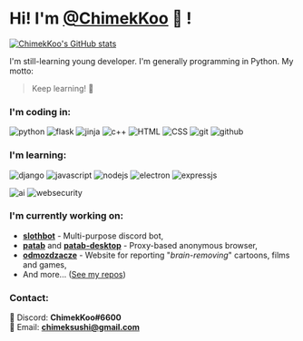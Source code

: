 # Hi! I'm [@ChimekKoo](https://github.com/ChimekKoo) :wave: !

[![ChimekKoo's GitHub stats](https://github-readme-stats.vercel.app/api?username=chimekkoo&show_icons=true&theme=dark)](https://github.com/ChimekKoo)

I'm still-learning young developer. I'm generally programming in Python.
My motto:
> Keep learning! :muscle:

### I'm coding in:  
![python](https://img.shields.io/badge/-Python-3879b0?logo=python&logoColor=white&style=for-the-badge)
![flask](https://img.shields.io/badge/-Flask-white?logo=flask&logoColor=black&style=for-the-badge)
![jinja](https://img.shields.io/badge/-Jinja-white?logo=jinja&logoColor=black&style=for-the-badge)
![c++](https://img.shields.io/badge/-C%2B%2B-004482?logo=C%2B%2B&logoColor=white&style=for-the-badge)
![HTML](https://img.shields.io/badge/-HTML-f16529?logo=HTML5&logoColor=white&style=for-the-badge)
![CSS](https://img.shields.io/badge/-CSS-1b87c7?logo=CSS3&logoColor=white&style=for-the-badge)
![git](https://img.shields.io/badge/-Git-f05033?logo=git&logoColor=white&style=for-the-badge)
![github](https://img.shields.io/badge/-GitHub-000000?logo=github&logoColor=white&style=for-the-badge)

### I'm learning:  
![django](https://img.shields.io/badge/-Django-103e2e?logo=django&logoColor=white&style=for-the-badge)
![javascript](https://img.shields.io/badge/-JavaScript-f7df1e?logo=javascript&logoColor=black&style=for-the-badge)
![nodejs](https://img.shields.io/badge/-Node.js-539e43?style=for-the-badge)
![electron](https://img.shields.io/badge/-Electron-2b2e3a?logo=electron&logoColor=9feaf9&style=for-the-badge)
![expressjs](https://img.shields.io/badge/-Express.js-787878?style=for-the-badge&logo=express)
  
![ai](https://img.shields.io/badge/-Artificial%20Intelligence-2f99b5?style=for-the-badge)
![websecurity](https://img.shields.io/badge/-Web%20Security-fcb712?style=for-the-badge)

### I'm currently working on:
  - **[slothbot](https://github.com/ChimekKoo/slothbot)** - Multi-purpose discord bot,
  - **[patab](https://github.com/ChimekKoo/patab)** and **[patab-desktop](https://github.com/ChimekKoo/patab-desktop)** - Proxy-based anonymous browser,
  - **[odmozdzacze](https://github.com/odmozdzacze)** - Website for reporting "*brain-removing*" cartoons, films and games,
  - And more... ([See my repos](https://github.com/ChimekKoo?tab=repositories))

### Contact:
:speech_balloon: Discord: **ChimekKoo#6600**  
:email: Email: **[chimeksushi@gmail.com](mailto:chimeksushi@gmail.com)**
